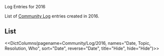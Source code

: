 <div class="title">Log Entries for 2016</div>

List of [Community Log](/Community/Logs) entries created in 2016.



## List

<<DictColumns(pagename=Community/Log/2016, names="Date, Topic, Resolution, Who", sort="Date", reverse="Date", title="Hide", hide="Hide")>>
